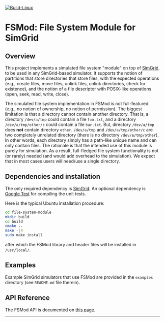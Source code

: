 [![Build-Linux](https://github.com/frs69wq/file-system-module/actions/workflows/build.yml/badge.svg)](https://github.com/frs69wq/file-system-module/actions/workflows/build.yml)


# FSMod: File System Module for SimGrid

## Overview

This project implements a simulated file system "module" on top of [SimGrid](https://simgrid.frama.io/simgrid/), to
be used in any SimGrid-based simulator. 
It supports the notion of partitions that store directories that store files, with the
expected operations (e.g., create files, move files, unlink files, unlink directories, check for existence), 
and the notion of a file descriptor with POSIX-like operations (open, seek, read, write, close).  

The simulated file system implementation in FSMod is not full-featured (e.g., no notion of ownership, no notion of permission). 
The biggest limitation is that a directory cannot contain another directory. That is, 
a directory `/dev/a/tmp` could contain a file `foo.txt`, and a directory `/dev/a/tmp/other/c` could
contain a file `bar.txt`. But, directory `/dev/a/tmp` does **not** contain directory `other`.
`/dev/a/tmp` and `/dev/a/tmp/other/c` are two completely unrelated directory (there is no directory `/dev/a/tmp/other`).
In other words, each directory simply has a path-like unique name and can only contain files. 
The rationale is that the intended use of this module is purely for simulation. As
a result, full-fledged file system functionality is not (or rarely) needed (and would add
overhead to the simulation). We expect that in most cases users will need/use a single directory.

## Dependencies and installation

The only required dependency is [SimGrid](https://simgrid.frama.io/simgrid/). An optional dependency
is [Google Test](https://github.com/google/googletest) for compiling the unit tests. 

Here is the typical Ubuntu installation procedure:

```bash
cd file-system-module
mkdir build
cd build
cmake ..
make -j4
sudo make install
```

after which the FSMod library and header files will be installed in `/usr/local/`. 

## Examples

Example SimGrid simulators that use FSMod are provided in the `examples` directory (see `README.md` file therein). 

## API Reference

The FSMod API is documented on [this page](http://XXXX). 


---
